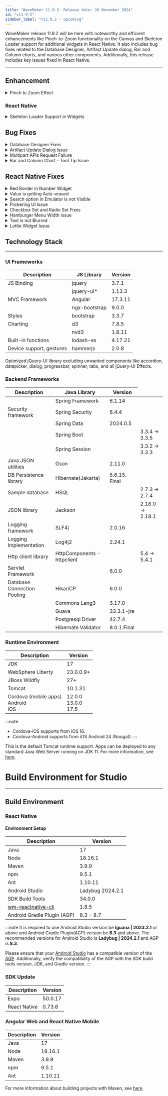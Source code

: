 ```yaml
---
title: "WaveMaker 11.9.2- Release date: 18 November 2024"
id: "v11-9-2"
sidebar_label: "v11.9.2 - upcoming"
---
```



WaveMaker release 11.9.2 will be here with noteworthy and efficient enhancements like Pinch-to-Zoom functionality on the Canvas and Skeleton Loader support for additional widgets in React Native. It also includes bug fixes related to the Database Designer, Artifact Update dialog, Bar and Column charts, and various other components. Additionally, this release includes key issues fixed in React Native.

---

## Enhancement 

<details> <summary> Pinch to Zoom Effect </summary> 

We are further enhancing the zoom effect in our studio Canvas by introducing pinch to zoom using the touch pad. Now, users can use two fingers pinch gesture in the touch pad to zoom in or out of the content in the Canvas.

This feature enhances the accessibility and user experience by providing better interaction with content.



</details>

### React Native

<details> <summary>Skeleton Loader Support in Widgets</summary>

Introducing Skeleton Loader support for additional widgets that did not have skeleton loader support earlier. Below is the list of widgets that are provided with Skeleton Loader support in this release.

- Video
- Switch
- Checkbox
- Floating label
- Currency
- Number
- Rating
- Chips
- Toggle
- Legend
- Select
- Audio
- Appnavbar
- Date
- Datetime
- Calendar
- Anchor
- Tooltip


</details>

## Bug Fixes

<details> <summary> Database Designer Fixes </summary>

In this release, Database Designer issues related to Read-Only Mode alignment, dissapearing content aftersaving the changes, and other issues were addressed enhancing the performance.

</details>

<details> <summary>Artifact Update Dialog Issue</summary>

In Artifact Updates dialog, user can view the latest prefab versions and update the prefab to the desired latest version. Previously, in the Actions column, users were still viewing the latest version drop down even after updating the prefab to the latest version. Now, with the fix, users can only see a **tick** in the Actions column if the Prefab is already updated to the latest version.

**Before Fix**:

![Artifacts Update Dialog Before Fix](/learn/assets/artifacts-update-dialog-before-fix.png)

**After Fix**:

![Artifacts Update Dialog After Fix](/learn/assets/artifacts-update-dialog-after-fix.png)

</details>

<details> <summary>Multipart APIs Request Failure</summary>

With the upgrade to Spring 6, servlet api was used for parsing parts in API. The 500 internal server error was thrown when custom filters in the application use request.getInputStream and the multipart API request was invoked.

</details>

<details> <summary> Bar and Column Chart - Tool Tip Issue </summary>

An issue was observed in Bar and Column chart widgets where the Tooltip showed the previously value provided during creation even though the new values were provided to be displayed when the user hovers over the bar or column.

</details>


## React Native Fixes

<details> <summary> Red Border in Number Widget </summary>

In the Number widget, the input field was showing a red border without any validation error. This issue was observed the input field was bound to a variable and the following Update On property changes

- when **Update Value on** property was set as **blur**.
- when **Update Value on** property was set as **keypress** and the page was loaded.

It was also noticed and fixed in the List widget where the red-border showed when the **Update Value on** property was set as blur, and it occurred when edited. 

</details>

<details><summary>Value is getting Auto-erased </summary>

An issue was observed in Text, Number, and Textarea widget, when the field was bound. The entered value inside these fields disappeared when user shifted the focus from these fields.

</details>

<details><summary> Search option in Emulator is not Visible </summary>

When using the Search widget at the top of the screen, the search field is scrolling up when the keyboard is opened. This behavior was caused by the keyboard-avoiding feature. With this fix, the content will no longer shift upward unless the keyboard overlaps it, ensuring a smoother user experience.

</details>

<details><summary> Flickering UI Issue </summary>

Users observed screen flickering when entering values in the Text widget. To address this, a new lazy option is added to the `Update On` property, introducing a 100ms delay to minimize flickering.

</details>

<details><summary> Checkbox Set and Radio Set Fixes</summary>

Previously, users were unable to add customization in CheckboxSet and Radioset widgets. Introduced a CSS class, `.app-checkboxset-selected-label` to customise the background color, border radius, font weight, and other properties.

</details>

<details><summary> Hamburger Menu Width Issue</summary>

Previously, users were unable to customise the width of the left panel that opens upon clicking the Hamburger menu icon. Currently, the width of the left panel occupies only half of the screen by default. To address this issue, a new key, **leftNavWidth**, can be added in **wm_rn_config.json** file to allow width customization.

</details>

<details><summary> Text is not Blurred</summary>

Addressed an issue in Text widgte where the blur event did not trigger upon entering the value in Text widget. This was observed when the value in **Update Value on** property value was set as keypress.

</details>

<details><summary> Lottie Widget Issue</summary>

An issue was observed with the Lottie widget: where the preview failed when users added the Lottie widget and linked it to an animation file.

</details>

## Technology Stack

---

### UI Frameworks

| Description | JS Library | Version |
| --- | --- | --- |
| JS Binding | jquery |  3.7.1 |
|  | jquery-ui* | 1.13.3 |
| MVC Framework | Angular | 17.3.11 |
|  | ngx-bootstrap | 9.0.0 |
| Styles | bootstrap | 3.3.7 |
| Charting | d3 | 7.8.5 |
|  | nvd3 | 1.8.11 |
| Built-in functions | lodash-es | 4.17.21|
| Device support, gestures | hammerjs | 2.0.8 |

Optimized jQuery-UI library excluding unwanted components like accordion, datepicker, dialog, progressbar, spinner, tabs, and all jQuery-UI Effects.

### Backend Frameworks

| Description | Java Library | Version |
| --- | --- |--------------------|
|  | Spring Framework | 6.1.14 |
| Security framework | Spring Security | 6.4.4     |
|  | Spring Data | 2024.0.5  |
|  | Spring Boot | <td className="versiontdbgcolor"> 3.3.4 -> 3.3.5 </td> |
|  | Spring Session | <td className="versiontdbgcolor"> 3.3.2 -> 3.3.3 </td> |
| Java JSON utilities | Gson  | 2.11.0 |
| DB Persistence library | Hibernate(Jakarta) | 5.6.15. Final   |
| Sample database | HSQL | <td className="versiontdbgcolor"> 2.7.3 -> 2.7.4 </td>|
| JSON library | Jackson |  <td className="versiontdbgcolor"> 2.18.0 -> 2.18.1 </td> |
| Logging framework | SLF4j | 2.0.16 |
| Logging Implementation | Log4j2 | 2.24.1 |
| Http client library  | HttpComponents -  httpclient | <td className="versiontdbgcolor"> 5.4 -> 5.4.1 </td>|
| Servlet Framework |  | 6.0.0 |
| Database Connection Pooling | HikariCP | 6.0.0  |
|  | Commons Lang3 | 3.17.0  |
|  | Guava | 33.3.1-jre |
|  | Postgresql Driver  | 42.7.4  |
|  | Hibernate Validator | 8.0.1.Final |


### Runtime Environment

| Description | Version |
| --- | --- |
| JDK | 17 |
| WebSphere Liberty | 23.0.0.9+ |
| JBoss Wildfly | 27+ |
| Tomcat | 10.1.31 |
| Cordova (mobile apps) <br/> Android <br/> iOS |12.0.0 <br/> 13.0.0 <br/> 17.5 |


:::note
- Cordova-iOS supports from iOS 16.
- Cordova-Android supports from iOS Android 24 (Nougat).
:::

This is the default Tomcat runtime support. Apps can be deployed to any standard Java Web Server running on JDK 11. For more information, see [here](/learn/app-development/deployment/deployment-web-server).


# Build Environment for Studio
---

## Build Environment

### React Native

#### Environment Setup

|Description|	Version|
|---|---|
|Java | 17 |
|Node|18.16.1|
|Maven| 3.9.9 |
|npm | 9.5.1|
|Ant| 1.10.11|
| Android Studio | Ladybug 2024.2.1 |
| SDK Build Tools | 34.0.0|
| [wm-reactnative-cli](https://www.npmjs.com/package/@wavemaker/wm-reactnative-cli) | 1.8.5 |
| Android Gradle Plugin (AGP) | 8.3 - 8.7 |

:::note
It is required to use Android Studio version be **Iguana | 2023.2.1** or above and Android Gradle Plugin(AGP) version be **8.3** and above. The recommended versions for Android Studio is **Ladybug | 2024.2.1** and AGP is **8.3**.

Please ensure that your [Android Studio](https://developer.android.com/studio/releases#android_gradle_plugin_and_android_studio_compatibility) has a compatible version of the [AGP](https://developer.android.com/build/releases/past-releases/agp-8-3-0-release-notes#compatibility). Additionally, verify the compatibility of the AGP with the SDK build tools version, JDK, and Gradle version.
:::

### SDK Update

|Description|	Version|
|---|---|
| Expo | 50.0.17 |
| React Native | 0.73.6 |

### Angular Web and React Native Mobile

|Description|	Version|
|---|---|
|Java | 17 |
|Node| 18.16.1|
|Maven| 3.9.9 |
|npm | 9.5.1|
|Ant| 1.10.11|

For more information about building projects with Maven, see [here](/learn/app-development/deployment/building-with-maven).

